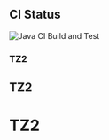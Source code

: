 ## CI Status

![Java CI Build and Test](https://github.com/lizatreef/_2ndTZ/actions/workflows/maven-publish.uml/badge-logo-svgrepo-com.svg?branch=main)
### TZ2
## TZ2
# TZ2
